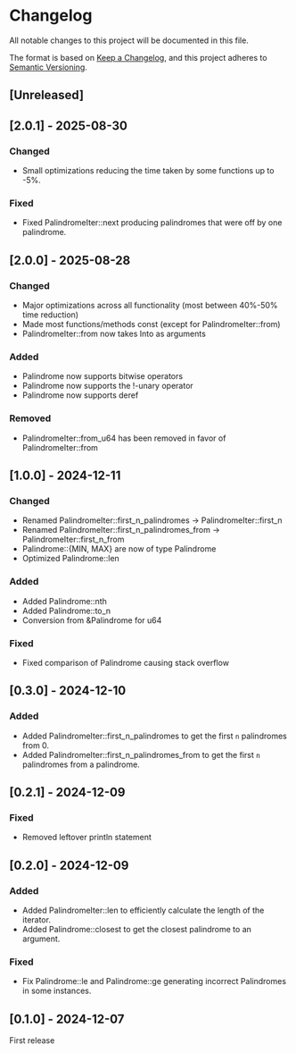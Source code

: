 # Changelog

All notable changes to this project will be documented in this file.

The format is based on [Keep a Changelog](https://keepachangelog.com/en/1.1.0/),
and this project adheres to [Semantic Versioning](https://semver.org/spec/v2.0.0.html).

## [Unreleased]

## [2.0.1] - 2025-08-30

### Changed

- Small optimizations reducing the time taken by some functions up to -5%.

### Fixed

- Fixed PalindromeIter::next producing palindromes that were off by one palindrome.

## [2.0.0] - 2025-08-28

### Changed

- Major optimizations across all functionality (most between 40%-50% time reduction)
- Made most functions/methods const (except for PalindromeIter::from)
- PalindromeIter::from now takes Into<u64> as arguments

### Added

- Palindrome now supports bitwise operators
- Palindrome now supports the !-unary operator
- Palindrome now supports deref

### Removed

- PalindromeIter::from_u64 has been removed in favor of PalindromeIter::from

## [1.0.0] - 2024-12-11

### Changed

- Renamed PalindromeIter::first_n_palindromes -> PalindromeIter::first_n
- Renamed PalindromeIter::first_n_palindromes_from -> PalindromeIter::first_n_from
- Palindrome::{MIN, MAX} are now of type Palindrome
- Optimized Palindrome::len

### Added

- Added Palindrome::nth
- Added Palindrome::to_n
- Conversion from &Palindrome for u64

### Fixed

- Fixed comparison of Palindrome causing stack overflow

## [0.3.0] - 2024-12-10

### Added

- Added PalindromeIter::first_n_palindromes to get the first `n` palindromes from 0.
- Added PalindromeIter::first_n_palindromes_from to get the first `n` palindromes from a palindrome.

## [0.2.1] - 2024-12-09

### Fixed

- Removed leftover println statement

## [0.2.0] - 2024-12-09

### Added

- Added PalindromeIter::len to efficiently calculate the length of the iterator.
- Added Palindrome::closest to get the closest palindrome to an argument.

### Fixed

- Fix Palindrome::le and Palindrome::ge generating incorrect Palindromes in some instances.

## [0.1.0] - 2024-12-07
First release
